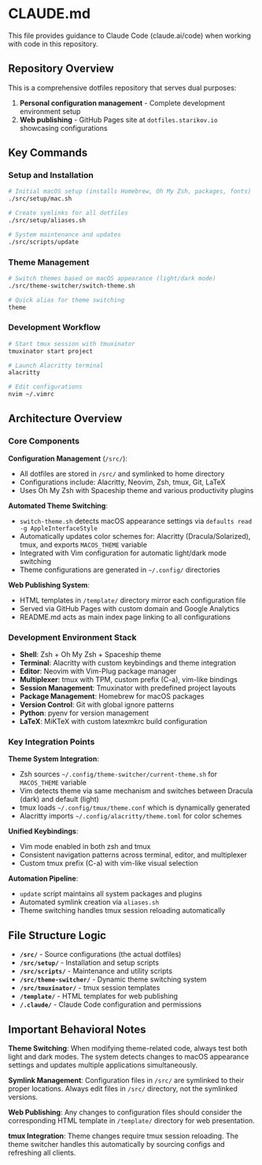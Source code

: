 # CLAUDE.md

This file provides guidance to Claude Code (claude.ai/code) when working with code in this repository.

## Repository Overview

This is a comprehensive dotfiles repository that serves dual purposes:
1. **Personal configuration management** - Complete development environment setup
2. **Web publishing** - GitHub Pages site at `dotfiles.starikov.io` showcasing configurations

## Key Commands

### Setup and Installation
```bash
# Initial macOS setup (installs Homebrew, Oh My Zsh, packages, fonts)
./src/setup/mac.sh

# Create symlinks for all dotfiles
./src/setup/aliases.sh

# System maintenance and updates
./src/scripts/update
```

### Theme Management
```bash
# Switch themes based on macOS appearance (light/dark mode)
./src/theme-switcher/switch-theme.sh

# Quick alias for theme switching
theme
```

### Development Workflow
```bash
# Start tmux session with tmuxinator
tmuxinator start project

# Launch Alacritty terminal
alacritty

# Edit configurations
nvim ~/.vimrc
```

## Architecture Overview

### Core Components

**Configuration Management** (`/src/`):
- All dotfiles are stored in `/src/` and symlinked to home directory
- Configurations include: Alacritty, Neovim, Zsh, tmux, Git, LaTeX
- Uses Oh My Zsh with Spaceship theme and various productivity plugins

**Automated Theme Switching**:
- `switch-theme.sh` detects macOS appearance settings via `defaults read -g AppleInterfaceStyle`
- Automatically updates color schemes for: Alacritty (Dracula/Solarized), tmux, and exports `MACOS_THEME` variable
- Integrated with Vim configuration for automatic light/dark mode switching
- Theme configurations are generated in `~/.config/` directories

**Web Publishing System**:
- HTML templates in `/template/` directory mirror each configuration file
- Served via GitHub Pages with custom domain and Google Analytics
- README.md acts as main index page linking to all configurations

### Development Environment Stack

- **Shell**: Zsh + Oh My Zsh + Spaceship theme
- **Terminal**: Alacritty with custom keybindings and theme integration  
- **Editor**: Neovim with Vim-Plug package manager
- **Multiplexer**: tmux with TPM, custom prefix (C-a), vim-like bindings
- **Session Management**: Tmuxinator with predefined project layouts
- **Package Management**: Homebrew for macOS packages
- **Version Control**: Git with global ignore patterns
- **Python**: pyenv for version management
- **LaTeX**: MiKTeX with custom latexmkrc build configuration

### Key Integration Points

**Theme System Integration**:
- Zsh sources `~/.config/theme-switcher/current-theme.sh` for `MACOS_THEME` variable
- Vim detects theme via same mechanism and switches between Dracula (dark) and default (light)
- tmux loads `~/.config/tmux/theme.conf` which is dynamically generated
- Alacritty imports `~/.config/alacritty/theme.toml` for color schemes

**Unified Keybindings**:
- Vim mode enabled in both zsh and tmux
- Consistent navigation patterns across terminal, editor, and multiplexer
- Custom tmux prefix (C-a) with vim-like visual selection

**Automation Pipeline**:
- `update` script maintains all system packages and plugins
- Automated symlink creation via `aliases.sh`
- Theme switching handles tmux session reloading automatically

## File Structure Logic

- **`/src/`** - Source configurations (the actual dotfiles)
- **`/src/setup/`** - Installation and setup scripts  
- **`/src/scripts/`** - Maintenance and utility scripts
- **`/src/theme-switcher/`** - Dynamic theme switching system
- **`/src/tmuxinator/`** - tmux session templates
- **`/template/`** - HTML templates for web publishing
- **`/.claude/`** - Claude Code configuration and permissions

## Important Behavioral Notes

**Theme Switching**: When modifying theme-related code, always test both light and dark modes. The system detects changes to macOS appearance settings and updates multiple applications simultaneously.

**Symlink Management**: Configuration files in `/src/` are symlinked to their proper locations. Always edit files in `/src/` directory, not the symlinked versions.

**Web Publishing**: Any changes to configuration files should consider the corresponding HTML template in `/template/` directory for web presentation.

**tmux Integration**: Theme changes require tmux session reloading. The theme switcher handles this automatically by sourcing configs and refreshing all clients.